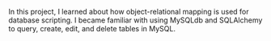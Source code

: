 In this project, I learned about how object-relational mapping is used for database scripting. I became familiar with using MySQLdb and SQLAlchemy to query, create, edit, and delete tables in MySQL.

